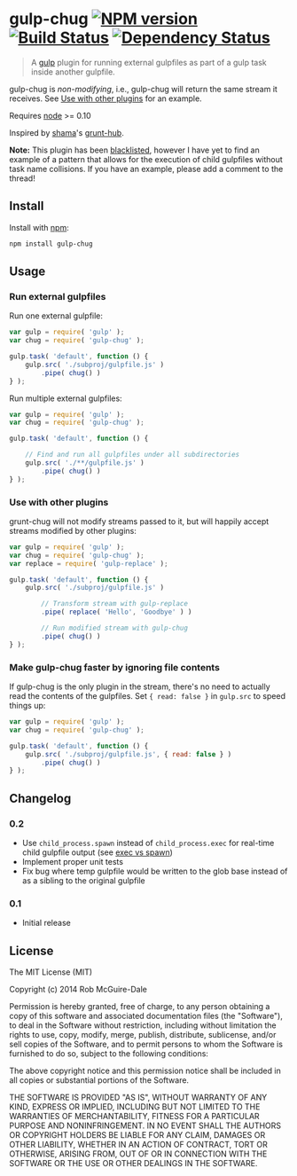 # gulp-chug [![NPM version][npm-badge-img]][npm-url] [![Build Status](https://travis-ci.org/robatron/gulp-chug.png?branch=master)](https://travis-ci.org/robatron/gulp-chug) [![Dependency Status](https://david-dm.org/robatron/gulp-chug.png)](https://david-dm.org/robatron/gulp-chug)

> A [gulp][gulp-url] plugin for running external gulpfiles as part of a gulp task inside another gulpfile.

gulp-chug is *non-modifying*, i.e., gulp-chug will return the same stream it
receives. See [Use with other plugins](#use-with-other-plugins) for an example.

Requires [node](//nodejs.org) >= 0.10

Inspired by [shama](https://github.com/shama)'s [grunt-hub](https://github.com/shama/grunt-hub).

**Note:** This plugin has been [blacklisted](https://github.com/gulpjs/plugins/issues/93), however I have yet to find an example of a pattern that allows for the execution of child gulpfiles without task name collisions. If you have an example, please add a comment to the thread!

## Install

Install with [npm](https://npmjs.org/package/gulp-chug):

```sh
npm install gulp-chug
```


## Usage

### Run external gulpfiles

Run one external gulpfile:

```js
var gulp = require( 'gulp' );
var chug = require( 'gulp-chug' );

gulp.task( 'default', function () {
    gulp.src( './subproj/gulpfile.js' )
        .pipe( chug() )
} );
```

Run multiple external gulpfiles:

```js
var gulp = require( 'gulp' );
var chug = require( 'gulp-chug' );

gulp.task( 'default', function () {

    // Find and run all gulpfiles under all subdirectories
    gulp.src( './**/gulpfile.js' )
        .pipe( chug() )
} );
```

### Use with other plugins

grunt-chug will not modify streams passed to it, but will happily accept
streams modified by other plugins:

```js
var gulp = require( 'gulp' );
var chug = require( 'gulp-chug' );
var replace = require( 'gulp-replace' );

gulp.task( 'default', function () {
    gulp.src( './subproj/gulpfile.js' )

        // Transform stream with gulp-replace
        .pipe( replace( 'Hello', 'Goodbye' ) )

        // Run modified stream with gulp-chug
        .pipe( chug() )
} );
```

### Make gulp-chug faster by ignoring file contents

If gulp-chug is the only plugin in the stream, there's no need to actually read
the contents of the gulpfiles. Set `{ read: false }` in `gulp.src` to speed
things up:

```js
var gulp = require( 'gulp' );
var chug = require( 'gulp-chug' );

gulp.task( 'default', function () {
    gulp.src( './subproj/gulpfile.js', { read: false } )
        .pipe( chug() )
} );
```
## Changelog

### 0.2

- Use `child_process.spawn` instead of `child_process.exec` for real-time child gulpfile output (see [exec vs spawn](http://www.hacksparrow.com/difference-between-spawn-and-exec-of-node-js-child_process.html))
- Implement proper unit tests
- Fix bug where temp gulpfile would be written to the glob base instead of as a sibling to the original gulpfile

### 0.1

- Initial release

## License

The MIT License (MIT)

Copyright (c) 2014 Rob McGuire-Dale

Permission is hereby granted, free of charge, to any person obtaining a copy
of this software and associated documentation files (the "Software"), to deal
in the Software without restriction, including without limitation the rights
to use, copy, modify, merge, publish, distribute, sublicense, and/or sell
copies of the Software, and to permit persons to whom the Software is
furnished to do so, subject to the following conditions:

The above copyright notice and this permission notice shall be included in
all copies or substantial portions of the Software.

THE SOFTWARE IS PROVIDED "AS IS", WITHOUT WARRANTY OF ANY KIND, EXPRESS OR
IMPLIED, INCLUDING BUT NOT LIMITED TO THE WARRANTIES OF MERCHANTABILITY,
FITNESS FOR A PARTICULAR PURPOSE AND NONINFRINGEMENT. IN NO EVENT SHALL THE
AUTHORS OR COPYRIGHT HOLDERS BE LIABLE FOR ANY CLAIM, DAMAGES OR OTHER
LIABILITY, WHETHER IN AN ACTION OF CONTRACT, TORT OR OTHERWISE, ARISING FROM,
OUT OF OR IN CONNECTION WITH THE SOFTWARE OR THE USE OR OTHER DEALINGS IN
THE SOFTWARE.

[npm-badge-img]: https://badge.fury.io/js/gulp-chug.png
[npm-url]: https://npmjs.org/package/gulp-chug
[gulp-url]: https://github.com/wearefractal/gulp
